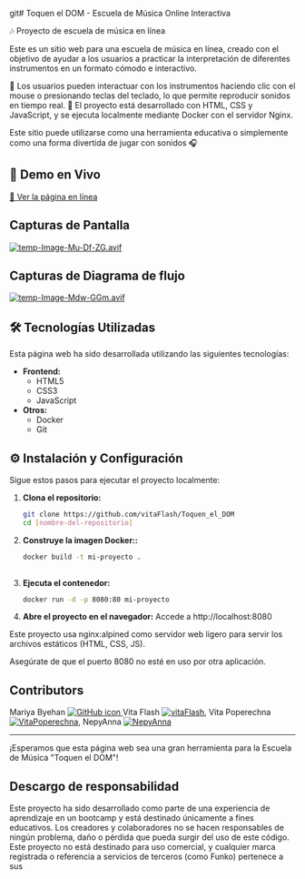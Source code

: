 git# Toquen el DOM - Escuela de Música Online Interactiva

🎶 Proyecto de escuela de música en línea

Este es un sitio web para una escuela de música en línea, creado con el objetivo de ayudar a los usuarios a practicar la interpretación de diferentes instrumentos en un formato cómodo e interactivo.

🔹 Los usuarios pueden interactuar con los instrumentos haciendo clic con el mouse o presionando teclas del teclado, lo que permite reproducir sonidos en tiempo real.
🔹 El proyecto está desarrollado con HTML, CSS y JavaScript, y se ejecuta localmente mediante Docker con el servidor Nginx.

Este sitio puede utilizarse como una herramienta educativa o simplemente como una forma divertida de jugar con sonidos 🎧

## 🚀 Demo en Vivo

[🔗 Ver la página en línea](https://vitaflash.github.io/Toquen_el_DOM)

## Capturas de Pantalla

[![temp-Image-Mu-Df-ZG.avif](https://i.postimg.cc/kghQh05s/temp-Image-Mu-Df-ZG.avif)](https://postimg.cc/sM7GM07G)

## Capturas de Diagrama de flujo

[![temp-Image-Mdw-GGm.avif](https://i.postimg.cc/9Xpqn689/temp-Image-Mdw-GGm.avif)](https://postimg.cc/2316qKfj)

## 🛠️ Tecnologías Utilizadas

Esta página web ha sido desarrollada utilizando las siguientes tecnologías:

* **Frontend:**
    * HTML5
    * CSS3
    * JavaScript 
* **Otros:**
    * Docker
    * Git

## ⚙️ Instalación y Configuración

Sigue estos pasos para ejecutar el proyecto localmente:

1.  **Clona el repositorio:**
    ```bash
    git clone https://github.com/vitaFlash/Toquen_el_DOM
    cd [nombre-del-repositorio]

2.  **Construye la imagen Docker::**
    ```bash
    docker build -t mi-proyecto .
   
    ```

3.  **Ejecuta el contenedor:**
    ```bash
    docker run -d -p 8080:80 mi-proyecto
    ```

4.  **Abre el proyecto en el navegador:**
   Accede a http://localhost:8080

   Este proyecto usa nginx:alpined como servidor web ligero para servir los archivos estáticos (HTML, CSS, JS).

   Asegúrate de que el puerto 8080 no esté en uso por otra aplicación. 

## Contributors
Mariya Byehan 
<a href="https://github.com/Marichka75">
  <picture>
    <source srcset="https://img.icons8.com/ios-glyphs/30/ffffff/github.png" media="(prefers-color-scheme: dark)">
    <source srcset="https://img.icons8.com/ios-glyphs/30/000000/github.png" media="(prefers-color-scheme: light)">
    <img src="https://img.icons8.com/ios-glyphs/30/000000/github.png" alt="GitHub icon"/>
  </picture>
</a>
Vita Flash [![vitaFlash](https://img.icons8.com/ios-glyphs/30/000000/github.png)](https://github.com/vitaFlash),
Vita Poperechna [![VitaPoperechna](https://img.icons8.com/ios-glyphs/30/000000/github.png)](https://github.com/VitaPoperechna),
NepyAnna [![NepyAnna](https://img.icons8.com/ios-glyphs/30/000000/github.png)](https://github.com/NepyAnna)

---
¡Esperamos que esta página web sea una gran herramienta para la Escuela de Música "Toquen el DOM"!

## Descargo de responsabilidad
Este proyecto ha sido desarrollado como parte de una experiencia de aprendizaje en un bootcamp y está destinado únicamente a fines educativos. Los creadores y colaboradores no se hacen responsables de ningún problema, daño o pérdida que pueda surgir del uso de este código.
Este proyecto no está destinado para uso comercial, y cualquier marca registrada o referencia a servicios de terceros (como Funko) pertenece a sus 